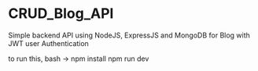 # CRUD_Blog_API
Simple backend API using NodeJS, ExpressJS and MongoDB for Blog with JWT user Authentication

to run this, 
bash ->
npm install
npm run dev
